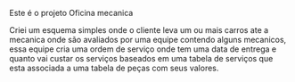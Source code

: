 Este é o projeto Oficina mecanica

Criei um esquema simples onde o cliente leva um ou mais carros ate a mecanica onde são avaliados por uma equipe contendo alguns mecanicos, essa equipe cria uma ordem de serviço onde tem uma data de entrega e quanto vai custar os serviços baseados em uma tabela de serviços que esta associada a uma tabela de peças com seus valores.
